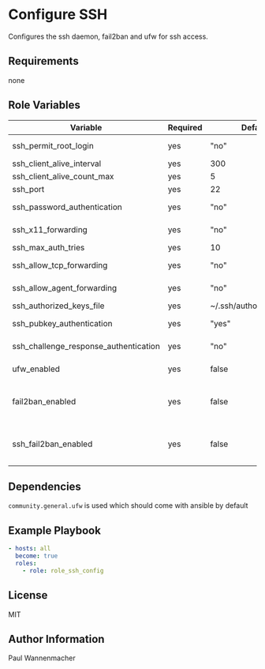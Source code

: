 # Configure SSH

Configures the ssh daemon, fail2ban and ufw for ssh access.

## Requirements

none

## Role Variables

| Variable                              | Required | Default                 | Choices     | Comments                                     |
|---------------------------------------|----------|-------------------------|-------------|----------------------------------------------|
| ssh_permit_root_login                 | yes      | "no"                    | "no", "yes" |                                              |
| ssh_client_alive_interval             | yes      | 300                     |             |                                              |
| ssh_client_alive_count_max            | yes      | 5                       |             |                                              |
| ssh_port                              | yes      | 22                      |             |                                              |
| ssh_password_authentication           | yes      | "no"                    | "no", "yes" |                                              |
| ssh_x11_forwarding                    | yes      | "no"                    | "no", "yes" |                                              |
| ssh_max_auth_tries                    | yes      | 10                      |             |                                              |
| ssh_allow_tcp_forwarding              | yes      | "no"                    | "no", "yes" |                                              |
| ssh_allow_agent_forwarding            | yes      | "no"                    | "no", "yes" |                                              |
| ssh_authorized_keys_file              | yes      | ~/.ssh/authorized_keys" |             |                                              |
| ssh_pubkey_authentication             | yes      | "yes"                   | "no", "yes" |                                              |
| ssh_challenge_response_authentication | yes      | "no"                    | "no", "yes" |                                              |
| ufw_enabled                           | yes      | false                   | true, false |                                              |
| fail2ban_enabled                      | yes      | false                   | true, false | install and configure fail2ban on the system |
| ssh_fail2ban_enabled                  | yes      | false                   | true, false | enable fail2ban for ssh logins               |

## Dependencies

`community.general.ufw` is used which should come with ansible by default

## Example Playbook

```yaml
- hosts: all
  become: true
  roles:
    - role: role_ssh_config
```

## License

MIT

## Author Information

Paul Wannenmacher
